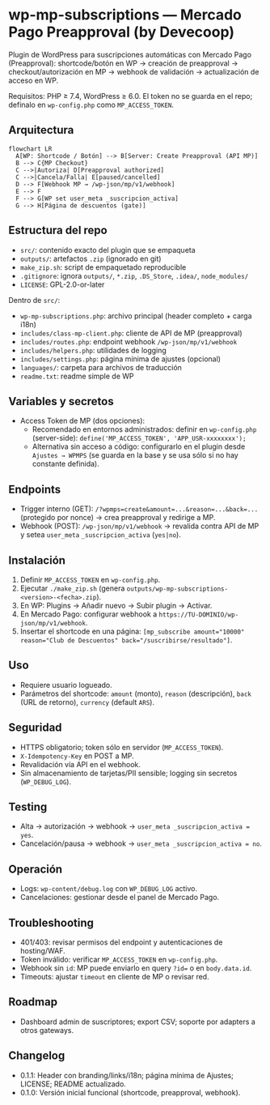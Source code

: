 # wp-mp-subscriptions — Mercado Pago Preapproval (by Devecoop)

Plugin de WordPress para suscripciones automáticas con Mercado Pago (Preapproval): shortcode/botón en WP → creación de preapproval → checkout/autorización en MP → webhook de validación → actualización de acceso en WP.

Requisitos: PHP ≥ 7.4, WordPress ≥ 6.0. El token no se guarda en el repo; definalo en `wp-config.php` como `MP_ACCESS_TOKEN`.

## Arquitectura

```mermaid
flowchart LR
  A[WP: Shortcode / Botón] --> B[Server: Create Preapproval (API MP)]
  B --> C{MP Checkout}
  C -->|Autoriza| D[Preapproval authorized]
  C -->|Cancela/Falla| E[paused/cancelled]
  D --> F[Webhook MP → /wp-json/mp/v1/webhook]
  E --> F
  F --> G[WP set user_meta _suscripcion_activa]
  G --> H[Página de descuentos (gate)]
```

## Estructura del repo

- `src/`: contenido exacto del plugin que se empaqueta
- `outputs/`: artefactos `.zip` (ignorado en git)
- `make_zip.sh`: script de empaquetado reproducible
- `.gitignore`: ignora `outputs/`, `*.zip`, `.DS_Store`, `.idea/`, `node_modules/`
- `LICENSE`: GPL-2.0-or-later

Dentro de `src/`:
- `wp-mp-subscriptions.php`: archivo principal (header completo + carga i18n)
- `includes/class-mp-client.php`: cliente de API de MP (preapproval)
- `includes/routes.php`: endpoint webhook `/wp-json/mp/v1/webhook`
- `includes/helpers.php`: utilidades de logging
- `includes/settings.php`: página mínima de ajustes (opcional)
- `languages/`: carpeta para archivos de traducción
- `readme.txt`: readme simple de WP

## Variables y secretos

- Access Token de MP (dos opciones):
  - Recomendado en entornos administrados: definir en `wp-config.php` (server-side):
    `define('MP_ACCESS_TOKEN', 'APP_USR-xxxxxxxx');`
  - Alternativa sin acceso a código: configurarlo en el plugin desde `Ajustes → WPMPS` (se guarda en la base y se usa sólo si no hay constante definida).

## Endpoints

- Trigger interno (GET): `/?wpmps=create&amount=...&reason=...&back=...` (protegido por nonce) → crea preapproval y redirige a MP.
- Webhook (POST): `/wp-json/mp/v1/webhook` → revalida contra API de MP y setea `user_meta` `_suscripcion_activa` (`yes|no`).

## Instalación

1) Definir `MP_ACCESS_TOKEN` en `wp-config.php`.
2) Ejecutar `./make_zip.sh` (genera `outputs/wp-mp-subscriptions-<version>-<fecha>.zip`).
3) En WP: Plugins → Añadir nuevo → Subir plugin → Activar.
4) En Mercado Pago: configurar webhook a `https://TU-DOMINIO/wp-json/mp/v1/webhook`.
5) Insertar el shortcode en una página: `[mp_subscribe amount="10000" reason="Club de Descuentos" back="/suscribirse/resultado"]`.

## Uso

- Requiere usuario logueado.
- Parámetros del shortcode: `amount` (monto), `reason` (descripción), `back` (URL de retorno), `currency` (default `ARS`).

## Seguridad

- HTTPS obligatorio; token sólo en servidor (`MP_ACCESS_TOKEN`).
- `X-Idempotency-Key` en POST a MP.
- Revalidación vía API en el webhook.
- Sin almacenamiento de tarjetas/PII sensible; logging sin secretos (`WP_DEBUG_LOG`).

## Testing

- Alta → autorización → webhook → `user_meta _suscripcion_activa = yes`.
- Cancelación/pausa → webhook → `user_meta _suscripcion_activa = no`.

## Operación

- Logs: `wp-content/debug.log` con `WP_DEBUG_LOG` activo.
- Cancelaciones: gestionar desde el panel de Mercado Pago.

## Troubleshooting

- 401/403: revisar permisos del endpoint y autenticaciones de hosting/WAF.
- Token inválido: verificar `MP_ACCESS_TOKEN` en `wp-config.php`.
- Webhook sin `id`: MP puede enviarlo en query `?id=` o en `body.data.id`.
- Timeouts: ajustar `timeout` en cliente de MP o revisar red.

## Roadmap

- Dashboard admin de suscriptores; export CSV; soporte por adapters a otros gateways.

## Changelog

- 0.1.1: Header con branding/links/i18n; página mínima de Ajustes; LICENSE; README actualizado.
- 0.1.0: Versión inicial funcional (shortcode, preapproval, webhook).
